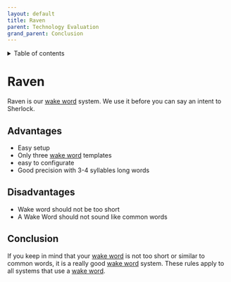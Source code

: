 ```yaml
---
layout: default
title: Raven
parent: Technology Evaluation
grand_parent: Conclusion
---
```


<details close markdown="block">
  <summary>
    Table of contents
  </summary>
  {: .text-delta }
1. TOC
{:toc}
</details>


# Raven
Raven is our [wake word](/pages/knowledge/wake-word) system. We use it before you can say an intent to Sherlock.

## Advantages
- Easy setup
- Only three [wake word](/pages/knowledge/wake-word) templates
- easy to configurate
- Good precision with 3-4 syllables long words

## Disadvantages
- Wake word should not be too short
- A Wake Word should not sound like common words

## Conclusion
If you keep in mind that your [wake word](/pages/knowledge/wake-word) is not too short or similar to common words, 
it is a really good [wake word](/pages/knowledge/wake-word) system.
These rules apply to all systems that use a [wake word](/pages/knowledge/wake-word).